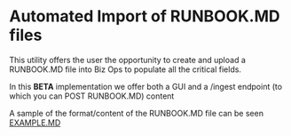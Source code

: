 # Automated Import of RUNBOOK.MD files

This utility offers the user the opportunity to create and upload a RUNBOOK.MD file into Biz Ops to populate all the critical fields.

In this **BETA** implementation we offer both a GUI and a /ingest endpoint (to which you can POST RUNBOOK.MD) content

A sample of the format/content of the RUNBOOK.MD file can be seen [EXAMPLE.MD](here)

